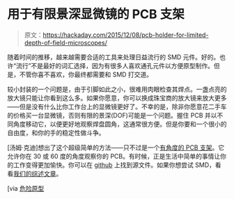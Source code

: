 # 用于有限景深显微镜的 PCB 支架

> 原文：<https://hackaday.com/2015/12/08/pcb-holder-for-limited-depth-of-field-microscopes/>

随着时间的推移，越来越需要合适的工具来处理日益流行的 SMD 元件。好的。也许“流行”不是最好的词汇选择，因为有很多人喜欢通孔元件以方便原型制作。但是，不管你喜不喜欢，你最终都需要和 SMD 打交道。

较小封装的一个问题是，由于引脚如此之小，很难用肉眼检查其焊点。一盏点亮的放大镜只能让你看到这么多。如果你愿意，你可以换成珠宝商的放大镜来放大更多——但是没有什么比你工作台上的显微镜更好了。不幸的是，除非你愿意花二手车的价格买一台显微镜，否则有限的景深(DOF)可能是一个问题。握住 PCB 并以不同角度移动它，以便更好地观察焊盘圆角，这通常很方便。但是你要和一个很小的自由度，和你的手的稳定性做斗争。

[汤姆·克迪]想出了这个超级简单的方法——只不过是一个[有角度的 PCB 支架](http://dangerousprototypes.com/forum/viewtopic.php?f=68&t=7522#p62507)。它允许你在 30 或 60 度的角度观察你的 PCB。有时候，正是生活中简单的事情让你的工作变得更加愉快。你可以在 [github](https://github.com/TomKeddie/openscad-scripts/tree/master/magnifier-stand) 上找到源文件。如果你想尝试 SMD，看看[我们的综述文章](http://hackaday.com/2015/09/07/understanding-surface-mount/)。

[via [危险原型](http://dangerousprototypes.com/2015/11/16/pcb-inspection-stand-for-chinese-magnifier/)